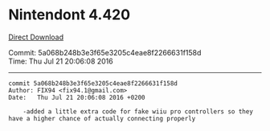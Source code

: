# Nintendont 4.420
[Direct Download](./Nintendont.zip)

Commit: 5a068b248b3e3f65e3205c4eae8f2266631f158d  
Time: Thu Jul 21 20:06:08 2016   

-----

```
commit 5a068b248b3e3f65e3205c4eae8f2266631f158d
Author: FIX94 <fix94.1@gmail.com>
Date:   Thu Jul 21 20:06:08 2016 +0200

    -added a little extra code for fake wiiu pro controllers so they have a higher chance of actually connecting properly
```
